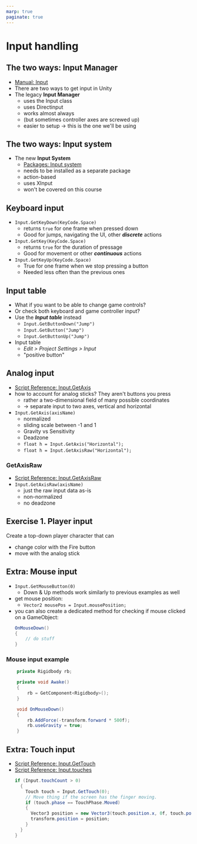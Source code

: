 ```yaml
---
marp: true
paginate: true
---
```

<!-- headingDivider: 3 -->
<!-- class: default -->

# Input handling

## The two ways: Input Manager
* [Manual: Input](https://docs.unity3d.com/Manual/Input.html)
* There are two ways to get input in Unity
* The legacy **Input Manager**
  * uses the Input class
  * uses Directinput
  * works almost always
  * (but sometimes controller axes are screwed up)
  * easier to setup -> this is the one we'll be using

## The two ways: Input system
* The new **Input System**
  * [Packages: Input system](https://docs.unity3d.com/Packages/com.unity.inputsystem@1.3/manual/index.html)
  * needs to be installed as a separate package
  * action-based
  * uses XInput
  * won't be covered on this course
## Keyboard input

* `Input.GetKeyDown(KeyCode.Space)`
  * returns `true` for one frame when pressed down 
  * Good for jumps, navigating the UI, other ***discrete*** actions 
* `Input.GetKey(KeyCode.Space)`
  * returns `true` for the duration of pressage
  * Good for movement or other ***continuous*** actions
* `Input.GetKeyUp(KeyCode.Space)`
  * True for one frame when we stop pressing a button
  * Needed less often than the previous ones
## Input table

* What if you want to be able to change game controls?
* Or check both keyboard and game controller input?
* Use the ***Input table*** instead
  * `Input.GetButtonDown("Jump")`
  * `Input.GetButton("Jump")`
  * `Input.GetButtonUp("Jump")`
* Input table
  * *Edit > Project Settings > Input*
  * "positive button"
## Analog input

* [Script Reference: Input.GetAxis](https://docs.unity3d.com/ScriptReference/Input.GetAxis.html)
* how to account for analog sticks? They aren't buttons you press
  * rather a two-dimensional field of many possible coordinates
  * -> separate input to two axes, vertical and horizontal
* `Input.GetAxis(axisName)`
  * normalized
  * sliding scale between -1 and 1
  * Gravity vs Sensitivity
  * Deadzone
  * `float h = Input.GetAxis("Horizontal");`
  * `float h = Input.GetAxisRaw("Horizontal");`

### GetAxisRaw

* [Script Reference: Input.GetAxisRaw](https://docs.unity3d.com/ScriptReference/Input.GetAxisRaw.html)
* `Input.GetAxisRaw(axisName)`
  * just the raw input data as-is
  * non-normalized
  * no deadzone

## Exercise 1. Player input
<!-- _backgroundColor: Khaki -->
Create a top-down player character that can
* change color with the Fire button
* move with the analog stick


## Extra: Mouse input
<!-- backgroundColor: pink -->
* `Input.GetMouseButton(0)`
  * Down & Up methods work similarly to previous examples as well
* get mouse position:
  * `Vector2 mousePos = Input.mousePosition;`
* you can also create a dedicated method for checking if mouse clicked on a GameObject:
  ```c#
  OnMouseDown()
  {
      // do stuff
  }
  ```


### Mouse input example

```c#
    private Rigidbody rb;

    private void Awake()
    {
        rb = GetComponent<Rigidbody>();
    }

    void OnMouseDown()
    {
        rb.AddForce(-transform.forward * 500f);
        rb.useGravity = true;
    }
```
## Extra: Touch input
* [Script Reference: Input.GetTouch](https://docs.unity3d.com/ScriptReference/Input.GetTouch.html)
* [Script Reference: Input.touches](https://docs.unity3d.com/ScriptReference/Input-touches.html)
  ```c#
  if (Input.touchCount > 0)
    {
      Touch touch = Input.GetTouch(0);
      // Move thing if the screen has the finger moving.
      if (touch.phase == TouchPhase.Moved)
      {
        Vector3 position = new Vector3(touch.position.x, 0f, touch.position.y);
        transform.position = position;
      }
    }
  }
  ```

